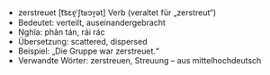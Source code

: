 - zerstreuet	[t͡sɛɐ̯ˈʃtʁɔʏ̯ət]	Verb (veraltet für „zerstreut“)
- Bedeutet: verteilt, auseinandergebracht
- Nghĩa: phân tán, rải rác
- Übersetzung: scattered, dispersed
- Beispiel: „Die Gruppe war zerstreuet.“
- Verwandte Wörter: zerstreuen, Streuung	– aus mittelhochdeutsch